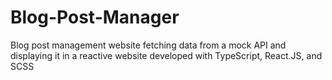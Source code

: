 # Blog-Post-Manager
Blog post management website fetching data from a mock API and displaying it in a reactive website developed with TypeScript, React.JS, and SCSS
